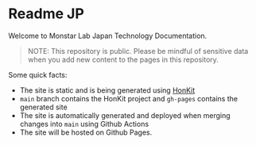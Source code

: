 # Readme JP

Welcome to Monstar Lab Japan Technology Documentation.

> NOTE: This repository is public. Please be mindful of sensitive data when you add new content to the pages in this repository.

Some quick facts:

- The site is static and is being generated using [HonKit](https://github.com/honkit/honkit)
- `main` branch contains the HonKit project and `gh-pages` contains the generated site
- The site is automatically generated and deployed when merging changes into `main` using Github Actions
- The site will be hosted on Github Pages.
